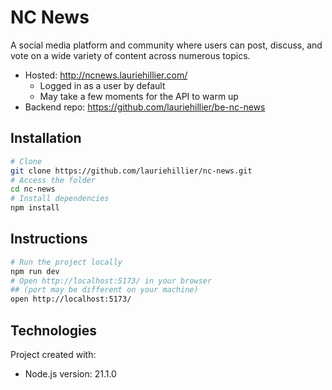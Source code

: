 # NC News
A social media platform and community where users can post, discuss, and vote on a wide variety of content across numerous topics.
* Hosted: http://ncnews.lauriehillier.com/
    * Logged in as a user by default
    * May take a few moments for the API to warm up
* Backend repo: https://github.com/lauriehillier/be-nc-news
## Installation
```bash
# Clone 
git clone https://github.com/lauriehillier/nc-news.git
# Access the folder
cd nc-news
# Install dependencies
npm install
```
## Instructions
```bash
# Run the project locally
npm run dev
# Open http://localhost:5173/ in your browser
## (port may be different on your machine)
open http://localhost:5173/
```
## Technologies
Project created with:
* Node.js version: 21.1.0

